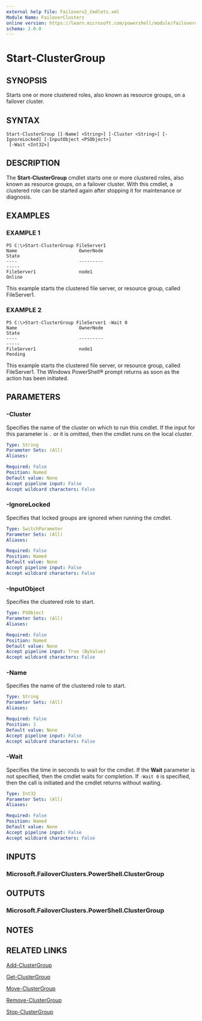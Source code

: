 ```yaml
---
external help file: Failoverv2_Cmdlets.xml
Module Name: FailoverClusters
online version: https://learn.microsoft.com/powershell/module/failoverclusters/start-clustergroup?view=windowsserver2012-ps&wt.mc_id=ps-gethelp
schema: 2.0.0
---
```


# Start-ClusterGroup

## SYNOPSIS
Starts one or more clustered roles, also known as resource groups, on a failover cluster.

## SYNTAX

```
Start-ClusterGroup [[-Name] <String>] [-Cluster <String>] [-IgnoreLocked] [-InputObject <PSObject>]
 [-Wait <Int32>]
```

## DESCRIPTION
The **Start-ClusterGroup** cmdlet starts one or more clustered roles, also known as resource groups, on a failover cluster.
With this cmdlet, a clustered role can be started again after stopping it for maintenance or diagnosis.

## EXAMPLES

### EXAMPLE 1
```
PS C:\>Start-ClusterGroup FileServer1
Name                       OwnerNode                                      State 
----                       ---------                                      ----- 
FileServer1                node1                                         Online
```

This example starts the clustered file server, or resource group, called FileServer1.

### EXAMPLE 2
```
PS C:\>Start-ClusterGroup FileServer1 -Wait 0
Name                       OwnerNode                                      State 
----                       ---------                                      ----- 
FileServer1                node1                                        Pending
```

This example starts the clustered file server, or resource group, called FileServer1.
The Windows PowerShell® prompt returns as soon as the action has been initiated.

## PARAMETERS

### -Cluster
Specifies the name of the cluster on which to run this cmdlet.
If the input for this parameter is `.` or it is omitted, then the cmdlet runs on the local cluster.

```yaml
Type: String
Parameter Sets: (All)
Aliases: 

Required: False
Position: Named
Default value: None
Accept pipeline input: False
Accept wildcard characters: False
```

### -IgnoreLocked
Specifies that locked groups are ignored when running the cmdlet.

```yaml
Type: SwitchParameter
Parameter Sets: (All)
Aliases: 

Required: False
Position: Named
Default value: None
Accept pipeline input: False
Accept wildcard characters: False
```

### -InputObject
Specifies the clustered role to start.

```yaml
Type: PSObject
Parameter Sets: (All)
Aliases: 

Required: False
Position: Named
Default value: None
Accept pipeline input: True (ByValue)
Accept wildcard characters: False
```

### -Name
Specifies the name of the clustered role to start.

```yaml
Type: String
Parameter Sets: (All)
Aliases: 

Required: False
Position: 1
Default value: None
Accept pipeline input: False
Accept wildcard characters: False
```

### -Wait
Specifies the time in seconds to wait for the cmdlet.
If the **Wait** parameter is not specified, then the cmdlet waits for completion.
If `-Wait 0` is specified, then the call is initiated and the cmdlet returns without waiting.

```yaml
Type: Int32
Parameter Sets: (All)
Aliases: 

Required: False
Position: Named
Default value: None
Accept pipeline input: False
Accept wildcard characters: False
```

## INPUTS

### Microsoft.FailoverClusters.PowerShell.ClusterGroup

## OUTPUTS

### Microsoft.FailoverClusters.PowerShell.ClusterGroup

## NOTES

## RELATED LINKS

[Add-ClusterGroup](./Add-ClusterGroup.md)

[Get-ClusterGroup](./Get-ClusterGroup.md)

[Move-ClusterGroup](./Move-ClusterGroup.md)

[Remove-ClusterGroup](./Remove-ClusterGroup.md)

[Stop-ClusterGroup](./Stop-ClusterGroup.md)

